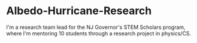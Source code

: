 # Albedo-Hurricane-Research
I'm a research team lead for the NJ Governor's STEM Scholars program, where I'm mentoring 10 students through a research project in physics/CS.
